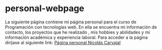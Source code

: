 # personal-webpage
La siguiente página contiene mi página personal para el curso de Programación con tecnologías web. En ella se encuentra mi información de contacto, los proyectos que he realizado , mis hobbies y abilidades y mi información académica y experiencia laboral.
Para acceder a la página diríjase al siguiente link:
[Página personal Nicolás Carvajal](https://ncarvajalc.github.io/personal-webpage/)
